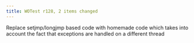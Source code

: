 ```yaml
---
title: WOTest r128, 2 items changed
---
```


Replace setjmp/longjmp based code with homemade code which takes into account the fact that exceptions are handled on a different thread
